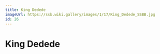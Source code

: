 ```yaml
---
title: King Dedede
imageUrl: https://ssb.wiki.gallery/images/1/17/King_Dedede_SSBB.jpg
id: 26
---
```


# King Dedede
  